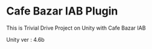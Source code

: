 Cafe Bazar IAB Plugin
===========
This is Trivial Drive Project on Unity with Cafe Bazar IAB


Unity ver : 4.6b
